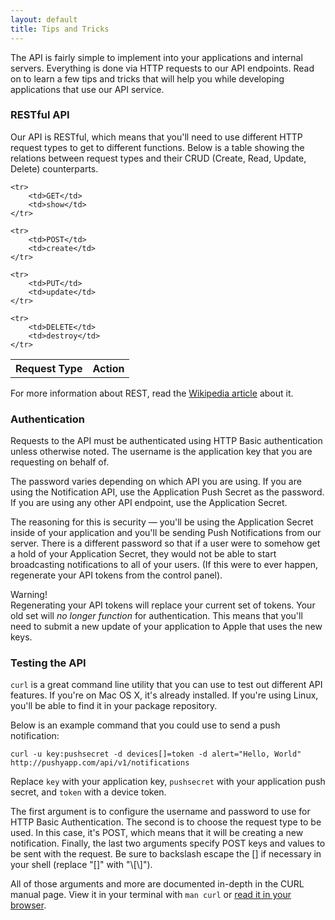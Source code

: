 ```yaml
---
layout: default
title: Tips and Tricks
---
```


The API is fairly simple to implement into your applications and internal servers. Everything is done via HTTP requests to our API endpoints. Read on to learn a few tips and tricks that will help you while developing applications that use our API service.

### RESTful API
Our API is RESTful, which means that you'll need to use different HTTP request types to get to different functions. Below is a table showing the relations between request types and their CRUD (Create, Read, Update, Delete) counterparts.

<table>
	<tr>
		<th>Request Type</th>
		<th>Action</th>
	</tr>
	
	<tr>
		<td>GET</td>
		<td>show</td>
	</tr>
	
	<tr>
		<td>POST</td>
		<td>create</td>
	</tr>
	
	<tr>
		<td>PUT</td>
		<td>update</td>
	</tr>
	
	<tr>
		<td>DELETE</td>
		<td>destroy</td>
	</tr>
</table>

For more information about REST, read the [Wikipedia article](http://en.wikipedia.org/wiki/REST) about it.

### Authentication
Requests to the API must be authenticated using HTTP Basic authentication unless otherwise noted. The username is the application key that you are requesting on behalf of.

The password varies depending on which API you are using. If you are using the Notification API, use the Application Push Secret as the password. If you are using any other API endpoint, use the Application Secret.

The reasoning for this is security &mdash; you'll be using the Application Secret inside of your application and you'll be sending Push Notifications from our server. There is a different password so that if a user were to somehow get a hold of your Application Secret, they would not be able to start broadcasting notifications to all of your users. (If this were to ever happen, regenerate your API tokens from the control panel).

<div class="note">
	<div class="title">Warning!</div>
	Regenerating your API tokens will replace your current set of tokens. Your old set will <em>no longer function</em> for authentication. This means that you'll need to submit a new update of your application to Apple that uses the new keys.
</div>

### Testing the API
`curl` is a great command line utility that you can use to test out different API features. If you're on Mac OS X, it's already installed. If you're using Linux, you'll be able to find it in your package repository.

Below is an example command that you could use to send a push notification:

	curl -u key:pushsecret -d devices[]=token -d alert="Hello, World" http://pushyapp.com/api/v1/notifications

Replace `key` with your application key, `pushsecret` with your application push secret, and `token` with a device token.

The first argument is to configure the username and password to use for HTTP Basic Authentication. The second is to choose the request type to be used. In this case, it's POST, which means that it will be creating a new notification. Finally, the last two arguments specify POST keys and values to be sent with the request. Be sure to backslash escape the \[\] if necessary in your shell (replace "\[\]" with "\\\[\\\]").

All of those arguments and more are documented in-depth in the CURL manual page. View it in your terminal with `man curl` or [read it in your browser](http://curl.haxx.se/docs/manpage.html).
